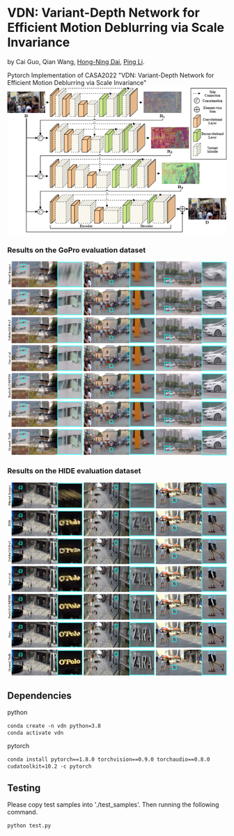 # VDN: Variant-Depth Network for Efficient Motion Deblurring via Scale Invariance
by Cai Guo, Qian Wang, [Hong-Ning Dai](https://www.henrylab.net), [Ping Li](https://www.comp.polyu.edu.hk/~pinli).

Pytorch Implementation of CASA2022 "VDN: Variant-Depth Network for Efficient Motion Deblurring via Scale Invariance"
![Pipeline of VDN](./docs/VDN.png)

### Results on the GoPro evaluation dataset
![Pipeline of Results1](./docs/Results1.png)

### Results on the HIDE evaluation dataset
![Pipeline of Results2](./docs/Results2.png)

## Dependencies
python
```
conda create -n vdn python=3.8
conda activate vdn
```
pytorch
```
conda install pytorch==1.8.0 torchvision==0.9.0 torchaudio==0.8.0 cudatoolkit=10.2 -c pytorch
```

## Testing
Please copy test samples into './test_samples'. Then running the following command.
```
python test.py
```
